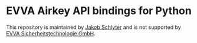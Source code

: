 # EVVA Airkey API bindings for Python

This repository is maintained by [Jakob Schlyter](https://www.github.com/jschlyter) and is not supported by [EVVA Sicherheitstechnologie GmbH](https://www.evva.com/).
